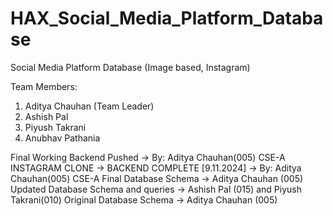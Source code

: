 # HAX_Social_Media_Platform_Database

Social Media Platform Database (Image based, Instagram)

Team Members:
1. Aditya Chauhan (Team Leader)
2. Ashish Pal
3. Piyush Takrani
4. Anubhav Pathania

Final Working Backend Pushed -> By: Aditya Chauhan(005) CSE-A
INSTAGRAM CLONE -> BACKEND COMPLETE [9.11.2024] -> By: Aditya Chauhan(005) CSE-A 
Final Database Schema -> Aditya Chauhan (005)
Updated Database Schema and queries -> Ashish Pal (015) and Piyush Takrani(010)
Original Database Schema -> Aditya Chauhan (005)
